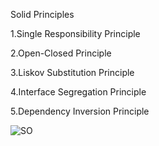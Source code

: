 Solid Principles

1.Single Responsibility Principle


2.Open-Closed Principle


3.Liskov Substitution Principle


4.Interface Segregation Principle


5.Dependency Inversion Principle


![SO](https://user-images.githubusercontent.com/93442332/232233052-c9793609-79b6-48b6-a8fc-a6451f4e0888.png)
